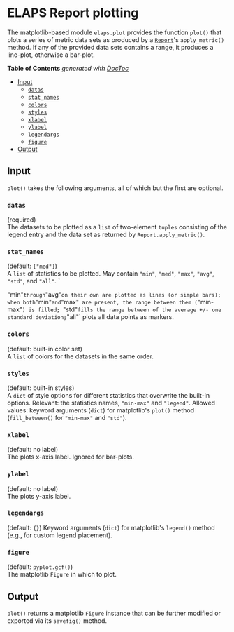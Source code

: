 ELAPS Report plotting
=====================

The matplotlib-based module `elaps.plot` provides the function `plot()` that
plots a series of metric data sets as produced by a [`Report`](Report.md)'s
`apply_metric()` method.  If any of the provided data sets contains a range,
it produces a line-plot, otherwise a bar-plot.

<!-- START doctoc generated TOC please keep comment here to allow auto update -->
<!-- DON'T EDIT THIS SECTION, INSTEAD RE-RUN doctoc TO UPDATE -->
**Table of Contents**  *generated with [DocToc](https://github.com/thlorenz/doctoc)*

- [Input](#input)
  - [`datas`](#datas)
  - [`stat_names`](#stat_names)
  - [`colors`](#colors)
  - [`styles`](#styles)
  - [`xlabel`](#xlabel)
  - [`ylabel`](#ylabel)
  - [`legendargs`](#legendargs)
  - [`figure`](#figure)
- [Output](#output)

<!-- END doctoc generated TOC please keep comment here to allow auto update -->


Input
-----

`plot()` takes the following arguments, all of which but the first are optional.

### `datas`
(required)  
The datasets to be plotted as a `list` of two-element `tuples` consisting of the
legend entry and the data set as returned by `Report.apply_metric()`.

### `stat_names`
(default: `["med"]`)  
A `list` of statistics to be plotted.  May contain `"min"`, `"med"`, `"max"`,
`"avg"`, `"std"`, and `"all"`. `

"min"` through `"avg"` on their own are plotted as lines (or simple bars); when
both `"min"` and `"max"` are present, the range between them (`"min-max"`) is
filled; `"std"` fills the range between of the average +/- one standard
deviation; `"all"` plots all data points as markers.

### `colors`
(default: built-in color set)  
A `list` of colors for the datasets in the same order.

### `styles`
(default: built-in styles)  
A `dict` of style options for different statistics that overwrite the built-in
options.  Relevant: the statistics names, `"min-max"` and `"legend"`.  Allowed
values: keyword arguments (`dict`) for matplotlib's `plot()` method
(`fill_between()` for `"min-max"` and `"std"`).

### `xlabel`
(default: no label)  
The plots x-axis label.  Ignored for bar-plots.

### `ylabel`
(default: no label)  
The plots y-axis label.

### `legendargs`
(default: `{}`)
Keyword arguments (`dict`) for matplotlib's `legend()` method (e.g., for
custom legend placement).

### `figure`
(default: `pyplot.gcf()`)  
The matplotlib `Figure` in which to plot.


Output
------

`plot()` returns a matplotlib `Figure` instance that can be further modified or
exported via its `savefig()` method.
